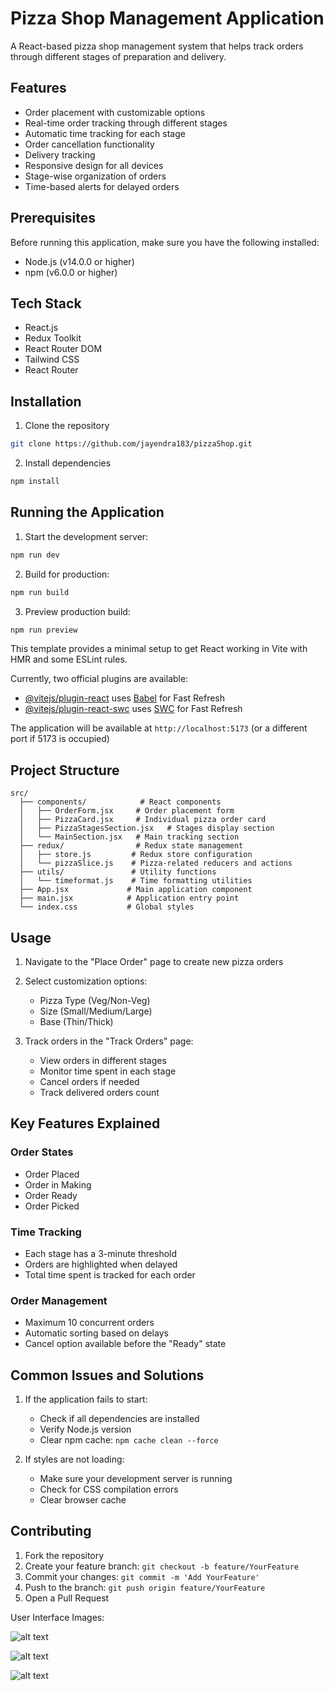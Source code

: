 # Pizza Shop Management Application

A React-based pizza shop management system that helps track orders through different stages of preparation and delivery.

## Features

- Order placement with customizable options
- Real-time order tracking through different stages
- Automatic time tracking for each stage
- Order cancellation functionality
- Delivery tracking
- Responsive design for all devices
- Stage-wise organization of orders
- Time-based alerts for delayed orders

## Prerequisites

Before running this application, make sure you have the following installed:
- Node.js (v14.0.0 or higher)
- npm (v6.0.0 or higher)

## Tech Stack

- React.js
- Redux Toolkit
- React Router DOM
- Tailwind CSS
- React Router

## Installation

1. Clone the repository
```bash
git clone https://github.com/jayendra183/pizzaShop.git

```

2. Install dependencies
```bash
npm install
```


## Running the Application

1. Start the development server:
```bash
npm run dev
```

2. Build for production:
```bash
npm run build
```

3. Preview production build:
```bash
npm run preview
```


This template provides a minimal setup to get React working in Vite with HMR and some ESLint rules.

Currently, two official plugins are available:

- [@vitejs/plugin-react](https://github.com/vitejs/vite-plugin-react/blob/main/packages/plugin-react/README.md) uses [Babel](https://babeljs.io/) for Fast Refresh
- [@vitejs/plugin-react-swc](https://github.com/vitejs/vite-plugin-react-swc) uses [SWC](https://swc.rs/) for Fast Refresh

The application will be available at `http://localhost:5173` (or a different port if 5173 is occupied)

## Project Structure

```
src/
  ├── components/            # React components
  │   ├── OrderForm.jsx     # Order placement form
  │   ├── PizzaCard.jsx     # Individual pizza order card
  │   ├── PizzaStagesSection.jsx   # Stages display section
  │   └── MainSection.jsx   # Main tracking section
  ├── redux/                # Redux state management
  │   ├── store.js         # Redux store configuration
  │   └── pizzaSlice.js    # Pizza-related reducers and actions
  ├── utils/               # Utility functions
  │   └── timeformat.js    # Time formatting utilities
  ├── App.jsx             # Main application component
  ├── main.jsx            # Application entry point
  └── index.css           # Global styles
```

## Usage

1. Navigate to the "Place Order" page to create new pizza orders
2. Select customization options:
   - Pizza Type (Veg/Non-Veg)
   - Size (Small/Medium/Large)
   - Base (Thin/Thick)

3. Track orders in the "Track Orders" page:
   - View orders in different stages
   - Monitor time spent in each stage
   - Cancel orders if needed
   - Track delivered orders count

## Key Features Explained

### Order States
- Order Placed
- Order in Making
- Order Ready
- Order Picked

### Time Tracking
- Each stage has a 3-minute threshold
- Orders are highlighted when delayed
- Total time spent is tracked for each order

### Order Management
- Maximum 10 concurrent orders
- Automatic sorting based on delays
- Cancel option available before the "Ready" state

## Common Issues and Solutions

1. If the application fails to start:
   - Check if all dependencies are installed
   - Verify Node.js version
   - Clear npm cache: `npm cache clean --force`

2. If styles are not loading:
   - Make sure your development server is running
   - Check for CSS compilation errors
   - Clear browser cache

## Contributing

1. Fork the repository
2. Create your feature branch: `git checkout -b feature/YourFeature`
3. Commit your changes: `git commit -m 'Add YourFeature'`
4. Push to the branch: `git push origin feature/YourFeature`
5. Open a Pull Request

User Interface Images:

![alt text](https://drive.google.com/uc?id=1orEpXpUJA-AiLQGC7JJ80A-MnIn7loDx)

![alt text](https://drive.google.com/uc?id=1YIyveDo3uKb7P4_kYEd3y0sIQT9aVNrB)

![alt text](https://drive.google.com/uc?id=1YtH7wmUgh2O8i_TlfWgCBoon218o7pEy)

